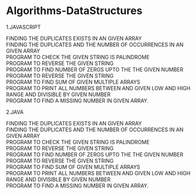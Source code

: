 # Algorithms-DataStructures

1.JAVASCRIPT 

FINDING THE DUPLICATES EXISTS IN AN GIVEN ARRAY <br />
FINDING THE DUPLICATES AND THE NUMBER OF OCCURRENCES IN AN GIVEN ARRAY <br />
PROGRAM TO CHECK  THE GIVEN STRING IS PALINDROME <br />
PROGRAM TO REVERSE THE GIVEN STRING <br />
PROGRAM TO FIND NUMBER OF ZEROS UPTO THE THE GIVEN NUMBER <br />
PROGRAM TO REVERSE THE GIVEN STRING <br/>
PROGRAM TO FIND SUM OF GIVEN MULTIPLE ARRAYS <br/>
PROGRAM TO PRINT ALL NUMBERS BETWEEN AND GIVEN LOW AND HIGH RANGE AND DIVISIBLE BY GIVEN NUMBER <br/>
PROGRAM TO FIND A MISSING NUMBER IN GIVEN ARRAY. <br/>


2.JAVA

FINDING THE DUPLICATES EXISTS IN AN GIVEN ARRAY <br />
FINDING THE DUPLICATES AND THE NUMBER OF OCCURRENCES IN AN GIVEN ARRAY <br />
PROGRAM TO CHECK  THE GIVEN STRING IS PALINDROME <br />
PROGRAM TO REVERSE THE GIVEN STRING <br />
PROGRAM TO FIND NUMBER OF ZEROS UPTO THE THE GIVEN NUMBER <br />
PROGRAM TO REVERSE THE GIVEN STRING <br/>
PROGRAM TO FIND SUM OF GIVEN MULTIPLE ARRAYS <br/>
PROGRAM TO PRINT ALL NUMBERS BETWEEN AND GIVEN LOW AND HIGH RANGE AND DIVISIBLE BY GIVEN NUMBER <br/>
PROGRAM TO FIND A MISSING NUMBER IN GIVEN ARRAY. <br/>